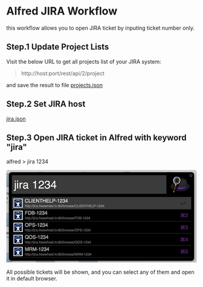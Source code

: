 # Alfred JIRA Workflow

this workflow allows you to open JIRA ticket by inputing ticket number only.

## Step.1 Update Project Lists

Visit the below URL to get all projects list of your JIRA system:

> http://host:port/rest/api/2/project

and save the result to file [projects.json](projects.json)

## Step.2 Set JIRA host

[jira.json](jira.json)

## Step.3 Open JIRA ticket in Alfred with keyword "jira"

alfred > jira 1234

![image](screenshot.jpg)

All possible tickets will be shown, and you can select any of them and open it in default browser.



